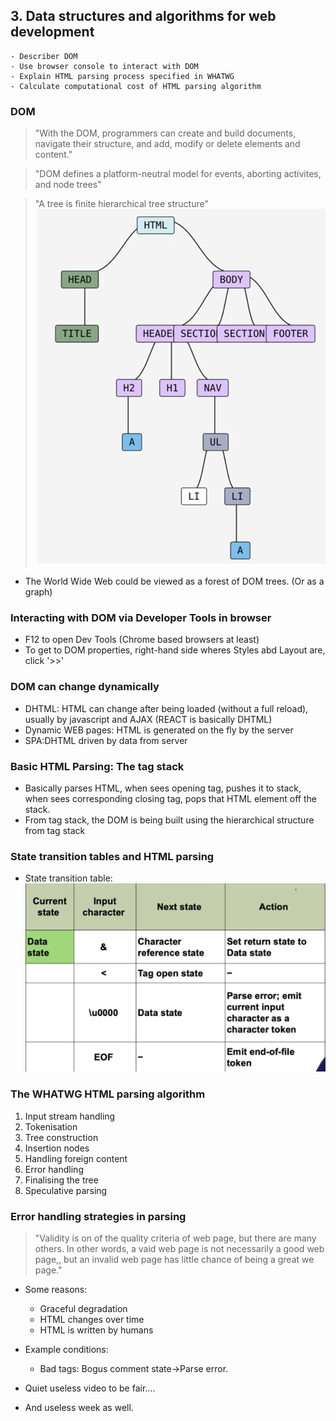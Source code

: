 ## 3. Data structures and algorithms for web development
    - Describer DOM 
    - Use browser console to interact with DOM
    - Explain HTML parsing process specified in WHATWG 
    - Calculate computational cost of HTML parsing algorithm

### DOM
>"With the DOM, programmers can create and build documents, navigate their structure, and add, modify or delete elements and content."

> "DOM defines a platform-neutral model for events, aborting activites, and node trees"

> "A tree is finite hierarchical tree structure"
![alt text](image.png)
- The World Wide Web could be viewed as a forest of DOM trees. (Or as a graph)


### Interacting with DOM via Developer Tools in browser

- F12 to open Dev Tools (Chrome based browsers at least)
- To get to DOM properties, right-hand side wheres Styles abd Layout are, click '>>'

### DOM can change dynamically
- DHTML: HTML can change after being loaded (without a full reload), usually by javascript and AJAX (REACT is basically DHTML)
- Dynamic WEB pages: HTML is generated on the fly by the server
- SPA:DHTML driven by data from server

### Basic HTML Parsing: The tag stack
- Basically parses HTML, when sees opening tag, pushes it to stack, when sees corresponding closing tag, pops that HTML element off the stack.
- From tag stack, the DOM is being built using the hierarchical structure from tag stack

### State transition tables and HTML parsing
- State transition table:![State transition table](image-1.png)


### The WHATWG HTML parsing algorithm
1. Input stream handling
2. Tokenisation
3. Tree construction
4. Insertion nodes
5. Handling foreign content
6. Error handling
7. Finalising the tree
8. Speculative parsing

### Error handling strategies in parsing

>"Validity is on of the quality criteria of web page, but there are many others. In other words, a vaid web page is not necessarily a good web page,, but an invalid web page has little chance of being a great we page."

- Some reasons:
    - Graceful degradation
    - HTML changes over time
    - HTML is written by humans
- Example conditions:
    - Bad tags: Bogus comment state->Parse error.

- Quiet useless video to be fair....
- And useless week as well.
